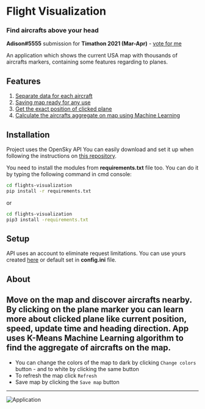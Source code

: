 # Flight Visualization

### Find aircrafts above your head


**Adison#5555** submission for **Timathon 2021 (Mar-Apr)** - [vote for me](#)

An application which shows the current USA map with
thousands of aircrafts markers, containing some features regarding to planes. 


## Features
1. [Separate data for each aircraft]()
2. [Saving map ready for any use]()
3. [Get the exact position of clicked plane]()
4. [Calculate the aircrafts aggregate on map using Machine Learning]()


## Installation
Project uses the OpenSky API
You can easily download and set it up when following the instructions
on [this repository](https://github.com/openskynetwork/opensky-api).

You need to install the modules from **requirements.txt** file too.
You can do it by typing the following command in cmd console:

```bash
cd flights-visualization
pip install -r requirements.txt
```
or 

```bash
cd flights-visualization
pip3 install -requirements.txt
```


## Setup
API uses an account to eliminate request limitations.
You can use yours created [here](https://opensky-network.org/my-opensky/profile/profile) or default set in **config.ini** file.

## About
Move on the map and discover aircrafts nearby. By clicking on the plane marker you can learn more about clicked
plane like current position, speed, update time and heading direction. App uses K-Means Machine Learning algorithm to find the aggregate of 
aircrafts on the map. 
---
* You can change the colors of the map to dark by clicking ```Change colors``` button - and to white by clicking the same button
* To refresh the map click ```Refresh```
* Save map by clicking the ```Save map``` button

---
![Application](https://user-images.githubusercontent.com/65545676/111904476-80042b00-8a47-11eb-9d10-f22b41ec8603.png)
